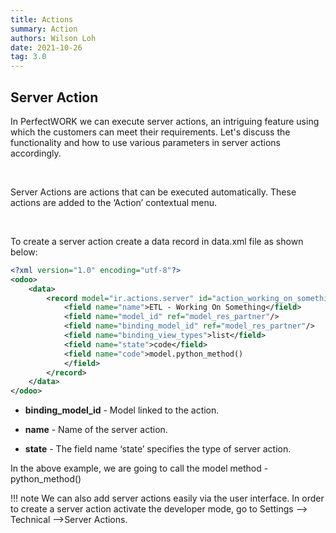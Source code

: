 ```yaml
---
title: Actions
summary: Action
authors: Wilson Loh
date: 2021-10-26
tag: 3.0
---
```



## Server Action

In PerfectWORK we can execute server actions, an intriguing feature using which the customers can meet their requirements. Let's discuss the functionality and how to use various parameters in server actions accordingly.

<br />

Server Actions are actions that can be executed automatically. These actions are added to the ‘Action’ contextual menu.

<br />

To create a server action create a data record in data.xml file as shown below:

``` xml title="Server Action in XML"
<?xml version="1.0" encoding="utf-8"?>
<odoo>
	<data>
    	<record model="ir.actions.server" id="action_working_on_something">
            <field name="name">ETL - Working On Something</field>
            <field name="model_id" ref="model_res_partner"/>
            <field name="binding_model_id" ref="model_res_partner"/>
            <field name="binding_view_types">list</field>
            <field name="state">code</field>
            <field name="code">model.python_method()
            </field>
        </record>
	</data>
</odoo>
```

- **binding_model_id** - Model linked to the action.

- **name** - Name of the server action.

- **state** - The field name ‘state’ specifies the type of server action.

In the above example, we are going to call the model method - python_method()

!!! note 
    We can also add server actions easily via the user interface. In order to create a server action activate the developer mode, go to Settings --> Technical -->Server Actions.



